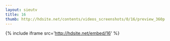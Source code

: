 ```yaml
---
layout: sieutv
title: 16
thumb: http://hdsite.net/contents/videos_screenshots/0/16/preview_360p.mp4.jpg
---
```

{% include iframe src='http://hdsite.net/embed/16' %}
 
